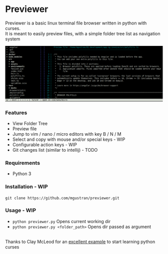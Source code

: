 # Previewer
Previewer is a basic linux terminal file browser written in python with curses. \
It is meant to easily preview files, with a simple folder tree list as navigation system

![](https://github.com/mgustran/proxy-resources/blob/master/previewer-screenshot-2.png?raw=true)

### Features
- View Folder Tree
- Preview file
- Jump to vim / nano / micro editors with key B / N / M
- Select and copy with mouse and/or special keys - WIP
- Configurable action keys - WIP
- Git changes list (similar to intellij) - TODO

### Requirements
- Python 3

### Installation - WIP
`git clone https://github.com/mgustran/previewer.git`

### Usage - WIP
- `python previewer.py` Opens current working dir
- `python previewer.py <folder_path>` Opens dir passed as argument

\
Thanks to Clay McLeod for an [excellent example](https://gist.github.com/claymcleod/b670285f334acd56ad1c) to start learning python curses
